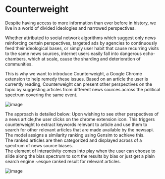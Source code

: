 # Counterweight

Despite having access to more information than ever before in history, we live in a world of divided ideologies and narrowed perspectives. <br />

Whether attributed to social network algorithms which suggest only news reinforcing certain perspectives, targeted ads by agencies to continuously feed their ideological bases, or simply user habit that cause recurring visits to the same news sources, internet users easily fall into dangerous echo-chambers, which at scale, cause the sharding and deterioration of communities. <br />

This is why we want to introduce Counterweight, a Google Chrome extension to help remedy these issues. 
Based on an article the user is currently reading, Counterweight can present other perspectives on the topic by suggesting articles from different news sources across the political spectrum covering the same event. <br />

![image](https://user-images.githubusercontent.com/25347517/70572654-0fd4dd00-1b55-11ea-87cc-4736be87fc02.png)

The approach is detailed below:
Upon wishing to see other perspectives of a news article,the user clicks on the chrome extension icon. This triggers counterweight to extract keywords relevant to article and use them to search for other relevant articles that are made available by the newsapi. The model assigns a similarity ranking using Gensim to achieve this.   
The ranked articles are then categorized and displayed across of a spectrum of news source biases.  
The element of interactivity comes into play when the user can choose to slide along the bias spectrum to sort the results by bias or just get a plain search engine ~esque ranked result for relevant articles.

![image](https://user-images.githubusercontent.com/25347517/70573378-b1a8f980-1b56-11ea-96cd-1506b78be810.png)
